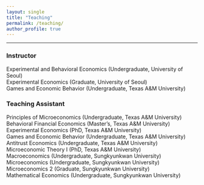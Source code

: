 ```yaml
---
layout: single
title: "Teaching"
permalink: /teaching/
author_profile: true
---
```


---

### Instructor

Experimental and Behavioral Economics (Undergraduate, University of Seoul)  
Experimental Economics (Graduate, University of Seoul)  
Games and Economic Behavior (Undergraduate, Texas A&M University)

### Teaching Assistant


Principles of Microeconomics (Undergraduate, Texas A&M University)  
Behavioral Financial Economics (Master’s, Texas A&M University)  
Experimental Economics (PhD, Texas A&M University)  
Games and Economic Behavior (Undergraduate, Texas A&M University)  
Antitrust Economics (Undergraduate, Texas A&M University)  
Microeconomic Theory I (PhD, Texas A&M University)  
Macroeconomics (Undergraduate, Sungkyunkwan University)  
Microeconomics (Undergraduate, Sungkyunkwan University)  
Microeconomics 2 (Graduate, Sungkyunkwan University)  
Mathematical Economics (Undergraduate, Sungkyunkwan University)


